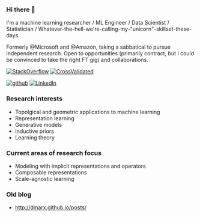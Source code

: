 ### Hi there 👋

I'm a machine learning researcher / ML Engineer / Data Scientist / Statistician / Whatever-the-hell-we're-calling-my-"unicorn"-skillset-these-days.

Formerly @Microsoft and @Amazon, taking a sabbatical to pursue independent research. Open to opportunities (primarily contract, but I could be convinced to take the right FT gig) and collaborations.


[![StackOverflow](https://img.shields.io/stackexchange/stackoverflow/r/819544?color=brightgreen)](https://stackoverflow.com/users/819544/david-marx)
[![CrossValidated](https://img.shields.io/stackexchange/crossvalidated/r/8451?style=plastic)](https://stats.stackexchange.com/users/8451/david-marx)

[![github](https://img.shields.io/badge/github-%23121011.svg?style=for-the-badge&logo=github&logoColor=white)](https://github.com/dmarx)
[![LinkedIn](https://img.shields.io/badge/linkedin-%230077B5.svg?style=for-the-badge&logo=linkedin&logoColor=white)](https://www.linkedin.com/in/david-marx-b0a5bb14/)



### Research interests

* Topolgical and geometric applications to machine learning
* Representation learning
* Generative models
* Inductive priors
* Learning theory

### Current areas of research focus

* Modeling with implicit representations and operators
* Composable representations
* Scale-agnostic learning

### Old blog

* http://dmarx.github.io/posts/




<!--
**dmarx/dmarx** is a ✨ _special_ ✨ repository because its `README.md` (this file) appears on your GitHub profile.

Here are some ideas to get you started:

- 🔭 I’m currently working on ...
- 🌱 I’m currently learning ...
- 👯 I’m looking to collaborate on ...
- 🤔 I’m looking for help with ...
- 💬 Ask me about ...
- 📫 How to reach me: ...
- 😄 Pronouns: ...
- ⚡ Fun fact: ...
-->
